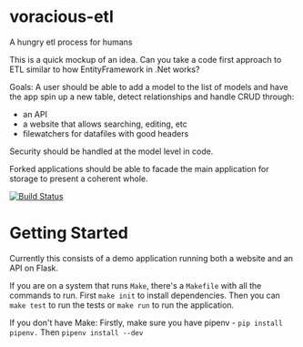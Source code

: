 # voracious-etl
A hungry etl process for humans

This is a quick mockup of an idea.
Can you take a code first approach to ETL similar to how EntityFramework in .Net works?

Goals:
A user should be able to add a model to the list of models and have the app spin up a new table, detect relationships and handle CRUD through:
* an API
* a website that allows searching, editing, etc
* filewatchers for datafiles with good headers

Security should be handled at the model level in code.

Forked applications should be able to facade the main application for storage to present a coherent whole.

[![Build Status](https://travis-ci.org/mattkatz/voracious-etl.svg?branch=master)](https://travis-ci.org/mattkatz/voracious-etl)

# Getting Started #
Currently this consists of a demo application running both a website and an API on Flask.

If you are on a system that runs `Make`, there's a `Makefile` with all the commands to run. 
First `make init` to install dependencies.
Then you can `make test` to run the tests or `make run` to run the application.

If you don't have Make:
Firstly, make sure you have pipenv - `pip install pipenv.`
Then `pipenv install --dev`


